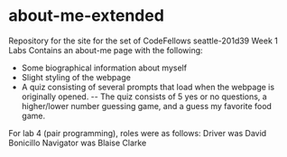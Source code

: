 # about-me-extended
Repository for the site for the set of CodeFellows seattle-201d39 Week 1 Labs
Contains an about-me page with the following:
- Some biographical information about myself
- Slight styling of the webpage
- A quiz consisting of several prompts that load when the webpage is originally opened.
-- The quiz consists of 5 yes or no questions, a higher/lower number guessing game, and a guess my favorite food game.

For lab 4 (pair programming), roles were as follows:
Driver was David Bonicillo 
Navigator was Blaise Clarke 